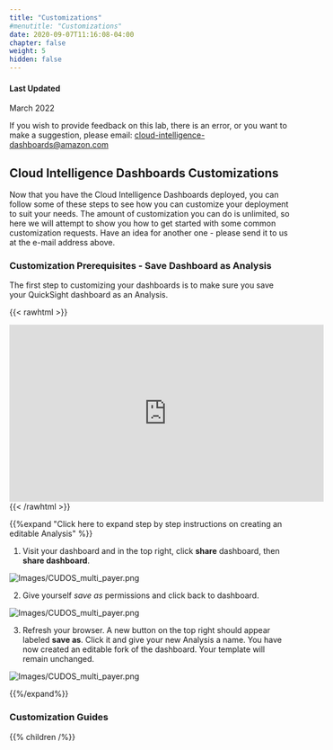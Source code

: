```yaml
---
title: "Customizations"
#menutitle: "Customizations"
date: 2020-09-07T11:16:08-04:00
chapter: false
weight: 5
hidden: false
---
```

#### Last Updated
March 2022

If you wish to provide feedback on this lab, there is an error, or you want to make a suggestion, please email: cloud-intelligence-dashboards@amazon.com

## Cloud Intelligence Dashboards Customizations

Now that you have the Cloud Intelligence Dashboards deployed, you can follow some of these steps to see how you can customize your deployment to suit your needs. The amount of customization you can do is unlimited, so here we will attempt to show you how to get started with some common customization requests. Have an idea for another one - please send it to us at the e-mail address above. 

### Customization Prerequisites - Save Dashboard as Analysis

The first step to customizing your dashboards is to make sure you save your QuickSight dashboard as an Analysis. 

{{< rawhtml >}}
<iframe width="560" height="315" src="https://www.youtube.com/embed/YNQBBM5RQtc" title="YouTube video player" frameborder="0" allow="accelerometer; autoplay; clipboard-write; encrypted-media; gyroscope; picture-in-picture" allowfullscreen></iframe>
{{< /rawhtml >}}

{{%expand "Click here to expand step by step instructions on creating an editable Analysis" %}}

1. Visit your dashboard and in the top right, click **share** dashboard, then **share dashboard**. 

![Images/CUDOS_multi_payer.png](/Cost/200_Cloud_Intelligence/Images/customizations_sharedashboard.png?classes=lab_picture_small)

2. Give yourself *save as* permissions and click back to dashboard. 

![Images/CUDOS_multi_payer.png](/Cost/200_Cloud_Intelligence/Images/customizations_setsaveas.png?classes=lab_picture_small)

3. Refresh your browser. A new button on the top right should appear labeled **save as**. Click it and give your new Analysis a name. You have now created an editable fork of the dashboard. Your template will remain unchanged. 

![Images/CUDOS_multi_payer.png](/Cost/200_Cloud_Intelligence/Images/customizations_refreshandclicksaveas.png?classes=lab_picture_small)

{{%/expand%}}

### Customization Guides
{{% children  /%}}
